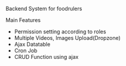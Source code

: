 Backend System for foodrulers

Main Features
 - Permission setting according to roles
 - Multiple Videos, Images Upload(Dropzone)
 - Ajax Datatable
 - Cron Job
 - CRUD Function using ajax
 
